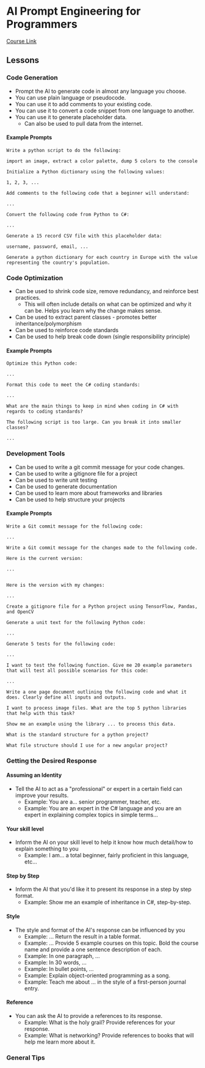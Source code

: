 # AI Prompt Engineering for Programmers

[Course Link](https://academy.zenva.com/course/ai-prompt-engineering-for-developers/)

## Lessons

### Code Generation

- Prompt the AI to generate code in almost any language you choose.
- You can use plain language or pseudocode.
- You can use it to add comments to your existing code.
- You can use it to convert a code snippet from one language to another.
- You can use it to generate placeholder data.
  - Can also be used to pull data from the internet.

#### Example Prompts
```text
Write a python script to do the following:

import an image, extract a color palette, dump 5 colors to the console
```

```text
Initialize a Python dictionary using the following values:

1, 2, 3, ...
```

```text
Add comments to the following code that a beginner will understand:

...
```

```text
Convert the following code from Python to C#:

...
```

```text
Generate a 15 record CSV file with this placeholder data:

username, password, email, ...
```

```text
Generate a python dictionary for each country in Europe with the value representing the country's population.
```

### Code Optimization

- Can be used to shrink code size, remove redundancy, and reinforce best practices.
  - This will often include details on what can be optimized and why it can be. Helps you learn why the change makes sense.
- Can be used to extract parent classes - promotes better inheritance/polymorphism
- Can be used to reinforce code standards
- Can be used to help break code down (single responsibility principle)

#### Example Prompts
```text
Optimize this Python code:

...
```

```text
Format this code to meet the C# coding standards:

...
```

```text
What are the main things to keep in mind when coding in C# with regards to coding standards?
```

```text
The following script is too large. Can you break it into smaller classes?

...
```

### Development Tools

- Can be used to write a git commit message for your code changes.
- Can be used to write a gitignore file for a project
- Can be used to write unit testing
- Can be used to generate documentation
- Can be used to learn more about frameworks and libraries
- Can be used to help structure your projects

#### Example Prompts
```text
Write a Git commit message for the following code:

...
```

```text
Write a Git commit message for the changes made to the following code.

Here is the current version:

...


Here is the version with my changes:

...
```

```text
Create a gitignore file for a Python project using TensorFlow, Pandas, and OpenCV
```

```text
Generate a unit text for the following Python code:

...
```

```text
Generate 5 tests for the following code:

...
```

```text
I want to test the following function. Give me 20 example parameters that will test all possible scenarios for this code:

...
```

```text
Write a one page document outlining the following code and what it does. Clearly define all inputs and outputs.
```

```text
I want to process image files. What are the top 5 python libraries that help with this task?
```

```text
Show me an example using the library ... to process this data.
```

```text
What is the standard structure for a python project?
```

```text
What file structure should I use for a new angular project?
```

### Getting the Desired Response

#### Assuming an Identity

- Tell the AI to act as a "professional" or expert in a certain field can improve your results.
  - Example: You are a... senior programmer, teacher, etc.
  - Example: You are an expert in the C# language and you are an expert in explaining complex topics in simple terms...

#### Your skill level

- Inform the AI on your skill level to help it know how much detail/how to explain something to you
  - Example: I am... a total beginner, fairly proficient in this language, etc...

#### Step by Step

- Inform the AI that you'd like it to present its response in a step by step format.
  - Example: Show me an example of inheritance in C#, step-by-step.

#### Style

- The style and format of the AI's response can be influenced by you
  - Example: ... Return the result in a table format.
  - Example: ... Provide 5 example courses on this topic. Bold the course name and provide a one sentence description of each.
  - Example: In one paragraph, ...
  - Example: In 30 words, ...
  - Example: In bullet points, ...
  - Example: Explain object-oriented programming as a song.
  - Example: Teach me about ... in the style of a first-person journal entry.

#### Reference

- You can ask the AI to provide a references to its response.
  - Example: What is the holy grail? Provide references for your response.
  - Example: What is networking? Provide references to books that will help me learn more about it.

### General Tips